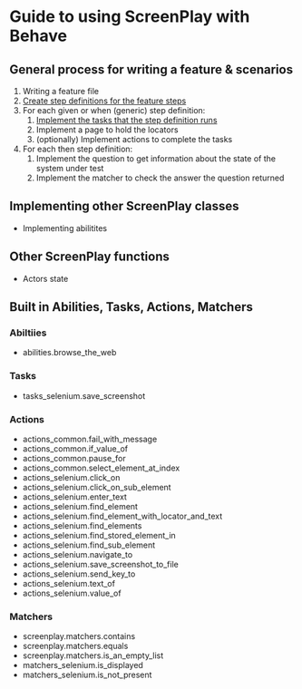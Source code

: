 # Guide to using ScreenPlay with Behave

## General process for writing a feature & scenarios

1. Writing a feature file
2. [Create step definitions for the feature steps](creating_step_definitions.md)
3. For each given or when (generic) step definition:
   1. [Implement the tasks that the step definition runs](creating_a_task.md)
   2. Implement a page to hold the locators
   3. (optionally) Implement actions to complete the tasks
4. For each then step definition:
   1. Implement the question to get information about the state of the system
   under test
   2. Implement the matcher to check the answer the question returned

## Implementing other ScreenPlay classes

* Implementing abilitites

## Other ScreenPlay functions

* Actors state

## Built in Abilities, Tasks, Actions, Matchers

### Abiltiies

* abilities.browse_the_web

### Tasks

* tasks_selenium.save_screenshot

### Actions

* actions_common.fail_with_message
* actions_common.if_value_of
* actions_common.pause_for
* actions_common.select_element_at_index
* actions_selenium.click_on
* actions_selenium.click_on_sub_element
* actions_selenium.enter_text
* actions_selenium.find_element
* actions_selenium.find_element_with_locator_and_text
* actions_selenium.find_elements
* actions_selenium.find_stored_element_in
* actions_selenium.find_sub_element
* actions_selenium.navigate_to
* actions_selenium.save_screenshot_to_file
* actions_selenium.send_key_to
* actions_selenium.text_of
* actions_selenium.value_of

### Matchers

* screenplay.matchers.contains
* screenplay.matchers.equals
* screenplay.matchers.is_an_empty_list
* matchers_selenium.is_displayed
* matchers_selenium.is_not_present
